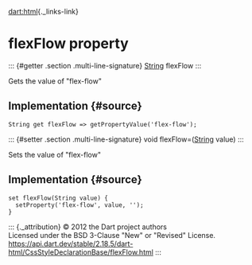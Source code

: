 [dart:html](../../dart-html/dart-html-library){._links-link}

flexFlow property
=================

::: {#getter .section .multi-line-signature}
[String](../../dart-core/string-class) flexFlow
:::

Gets the value of \"flex-flow\"

Implementation {#source}
--------------

``` {.language-dart data-language="dart"}
String get flexFlow => getPropertyValue('flex-flow');
```

::: {#setter .section .multi-line-signature}
void flexFlow=([String](../../dart-core/string-class) value)
:::

Sets the value of \"flex-flow\"

Implementation {#source}
--------------

``` {.language-dart data-language="dart"}
set flexFlow(String value) {
  setProperty('flex-flow', value, '');
}
```

::: {._attribution}
© 2012 the Dart project authors\
Licensed under the BSD 3-Clause \"New\" or \"Revised\" License.\
<https://api.dart.dev/stable/2.18.5/dart-html/CssStyleDeclarationBase/flexFlow.html>
:::
